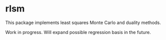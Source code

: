 # rlsm

This package implements least squares Monte Carlo and duality methods.

Work in progress. Will expand possible regression basis in the future.


